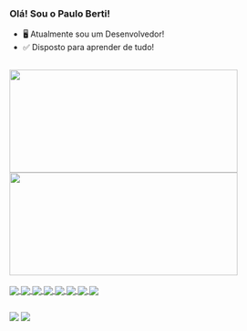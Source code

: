 ### Olá! Sou o Paulo Berti!


- 🖥️ Atualmente sou um Desenvolvedor!
- ✅ Disposto para aprender de tudo!
  ##
<div style="display: inline_block">
    <a href="https://beacons.ai/paulohdb">
    <img height="180em" width="400px" src="https://github-readme-stats.vercel.app/api?username=paulohdb&show_icons=true&theme=codeSTACKr&include_all_commits=true&count_private=true"/>
    <img height="180em" width="400px" src="https://github-readme-stats.vercel.app/api/top-langs/?username=paulohdb&layout=compact&langs_count=16&theme=codeSTACKr"/>
</div>

<div style="display: inline_block margin-bottom: 2px"><br>
  <img align="center" src="https://img.shields.io/badge/HTML5-E34F26?style=for-the-badge&logo=html5&logoColor=white">
  <img align="center" src="https://img.shields.io/badge/CSS3-1572B6?style=for-the-badge&logo=css3&logoColor=white">
  <img align="center" src="https://img.shields.io/badge/JavaScript-323330?style=for-the-badge&logo=javascript&logoColor=F7DF1E">
  <img align="center" src="https://img.shields.io/badge/C%23-239120?style=for-the-badge&logo=c-sharp&logoColor=white">
  <img align="center" src="https://img.shields.io/badge/Python-3776AB?style=for-the-badge&logo=python&logoColor=white">
  <img align="center" src="https://img.shields.io/badge/Ruby-CC342D?style=for-the-badge&logo=ruby&logoColor=white">
  <img align="center" src="https://img.shields.io/badge/TypeScript-007ACC?style=for-the-badge&logo=typescript&logoColor=white">
  <img align="center" src="https://img.shields.io/badge/Java-E34F26?style=for-the-badge&logo=java&logoColor=white">
</div>

  ##
  
<div>
  <a href="https://www.linkedin.com/in/paul-berti" target="_blank"><img src="https://img.shields.io/badge/LinkedIn-0077B5?style=for-the-badge&logo=linkedin&logoColor=white"></a>
  <a href="mailto:contato.pauloberti@gmail.com"><img src="https://img.shields.io/badge/Gmail-D14836?style=for-the-badge&logo=gmail&logoColor=white" target="_blank"></a>
</div>
